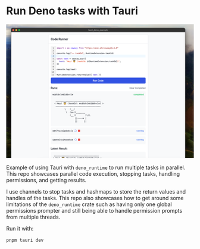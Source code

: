 # Run Deno tasks with Tauri

![Screenshot](screenshot.png)

Example of using Tauri with `deno_runtime` to run multiple tasks in parallel. This repo showcases parallel code execution, stopping tasks, handling permissions, and getting results.

I use channels to stop tasks and hashmaps to store the return values and handles of the tasks. This repo also showcases how to get around some limitations of the `deno_runtime` crate such as having only one global permissions prompter and still being able to handle permission prompts from multiple threads.

Run it with:

```bash
pnpm tauri dev
```
